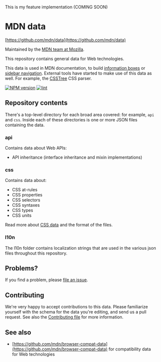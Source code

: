 This is my feature implementation (COMING SOON)

# MDN data

[https://github.com/mdn/data](https://github.com/mdn/data)

Maintained by the [MDN team at Mozilla](https://wiki.mozilla.org/MDN).

This repository contains general data for Web technologies.

This data is used in MDN documentation, to build
[information boxes](https://developer.mozilla.org/en-US/docs/Web/CSS/background)
or [sidebar navigation](https://developer.mozilla.org/en-US/docs/Web/API/Window).
External tools have started to make use of this data as well.
For example, the [CSSTree](https://github.com/csstree/csstree/) CSS parser.


[![NPM version](https://img.shields.io/npm/v/mdn-data.svg)](https://www.npmjs.com/package/mdn-data)
[![lint](https://github.com/mdn/data/actions/workflows/lint.yml/badge.svg)](https://github.com/mdn/data/actions/workflows/lint.yml)

## Repository contents

There's a top-level directory for each broad area covered: for example, `api`
and `css`. Inside each of these directories is one or more
JSON files containing the data.

### api
Contains data about Web APIs:
* API inheritance (interface inheritance and mixin implementations)

### css
 Contains data about:
* CSS at-rules
* CSS properties
* CSS selectors
* CSS syntaxes
* CSS types
* CSS units

Read more about [CSS data](https://github.com/mdn/data/blob/master/css/readme.md) and the format of the files.


### l10n
The l10n folder contains localization strings that are used in the various
json files throughout this repository.

## Problems?

If you find a problem, please [file an issue](https://github.com/mdn/data/issues/new).

## Contributing

We're very happy to accept contributions to this data. Please familiarize yourself
with the schema for the data you're editing, and send us a pull request. See also the [Contributing file](https://github.com/mdn/data/blob/master/CONTRIBUTING.md) for more information.

## See also
* [https://github.com/mdn/browser-compat-data](https://github.com/mdn/browser-compat-data)
for compatibility data for Web technologies
